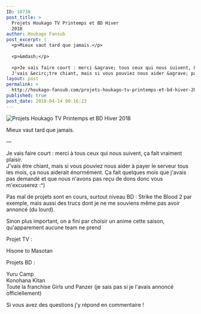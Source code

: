 ```yaml
---
ID: 10738
post_title: >
  Projets Houkago TV Printemps et BD Hiver
  2018
author: Houkago Fansub
post_excerpt: |
  <p>Mieux vaut tard que jamais.</p>
  
  <p>&mdash;</p>
  
  <p>Je vais faire court : merci &agrave; tous ceux qui nous suivent, &ccedil;a fait vraiment plaisir. <br>
  J'vais &ecirc;tre chiant, mais si vous pouviez nous aider &agrave; payer le serveur tous les mois, &ccedil;a nous aiderait &eacute;norm&eacute;ment. &Ccedil;a fait quelques mois que j'avais pas demand&eacute; et que</p>
layout: post
permalink: >
  http://houkago-fansub.com/projets-houkago-tv-printemps-et-bd-hiver-2018/
published: true
post_date: 2018-04-14 00:16:23
---
```

<img src="https://manga.tokyo/wp-content/uploads/2018/03/5ab32cf0d8231.jpeg" alt="Projets Houkago TV Printemps et BD Hiver 2018"><p>Mieux vaut tard que jamais.</p>

<p>—</p>

<p>Je vais faire court : merci à tous ceux qui nous suivent, ça fait vraiment plaisir. <br>
J'vais être chiant, mais si vous pouviez nous aider à payer le serveur tous les mois, ça nous aiderait énormément. Ça fait quelques mois que j'avais pas demandé et que nous n'avons pas reçu de dons donc vous m'excuserez :^)</p>

<p>Pas mal de projets sont en cours, surtout niveau BD : Strike the Blood 2 par exemple, mais aussi des trucs dont je ne me souviens même pas avoir annoncé (du lourd).</p>

<p>Sinon plus important, on a fini par choisir un anime cette saison, qu'apparement aucune team ne prend</p>

<p>Projet TV : </p>

<p>Hisone to Masotan</p>

<p>Projets BD :</p>

<p>Yuru Camp <br>
Konohana Kitan <br>
Toute la franchise Girls und Panzer (je sais pas si je l'avais annoncé officiellement)</p>

<p>Si vous avez des questions j'y répond en commentaire !</p>